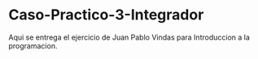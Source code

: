 # Caso-Practico-3-Integrador
Aqui se entrega el ejercicio de Juan Pablo Vindas para Introduccion a la programacion.
